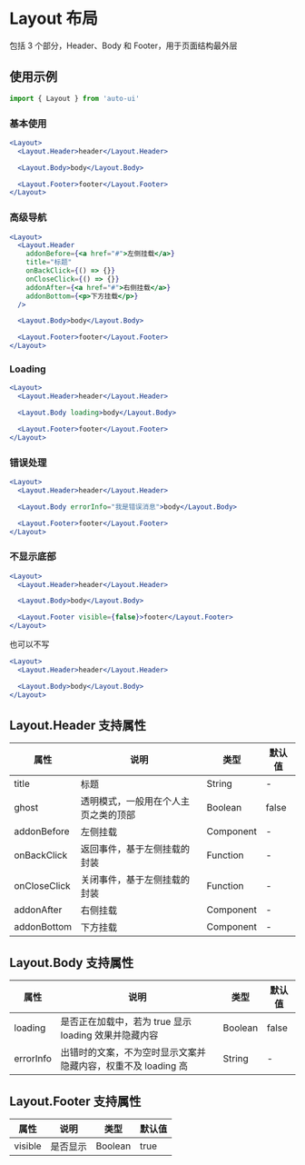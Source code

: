 ---
---

# Layout 布局

包括 3 个部分，Header、Body 和 Footer，用于页面结构最外层

## 使用示例

```jsx
import { Layout } from 'auto-ui'
```

### 基本使用

```jsx
<Layout>
  <Layout.Header>header</Layout.Header>

  <Layout.Body>body</Layout.Body>

  <Layout.Footer>footer</Layout.Footer>
</Layout>
```

### 高级导航

```jsx
<Layout>
  <Layout.Header
    addonBefore={<a href="#">左侧挂载</a>}
    title="标题"
    onBackClick={() => {}}
    onCloseClick={() => {}}
    addonAfter={<a href="#">右侧挂载</a>}
    addonBottom={<p>下方挂载</p>}
  />

  <Layout.Body>body</Layout.Body>

  <Layout.Footer>footer</Layout.Footer>
</Layout>
```

### Loading

```jsx
<Layout>
  <Layout.Header>header</Layout.Header>

  <Layout.Body loading>body</Layout.Body>

  <Layout.Footer>footer</Layout.Footer>
</Layout>
```

### 错误处理

```jsx
<Layout>
  <Layout.Header>header</Layout.Header>

  <Layout.Body errorInfo="我是错误消息">body</Layout.Body>

  <Layout.Footer>footer</Layout.Footer>
</Layout>
```

### 不显示底部

```jsx
<Layout>
  <Layout.Header>header</Layout.Header>

  <Layout.Body>body</Layout.Body>

  <Layout.Footer visible={false}>footer</Layout.Footer>
</Layout>
```

也可以不写

```jsx
<Layout>
  <Layout.Header>header</Layout.Header>

  <Layout.Body>body</Layout.Body>
</Layout>
```

## Layout.Header 支持属性

| 属性         | 说明                                 | 类型      | 默认值 |
| ------------ | ------------------------------------ | --------- | ------ |
| title        | 标题                                 | String    | -      |
| ghost        | 透明模式，一般用在个人主页之类的顶部 | Boolean   | false  |
| addonBefore  | 左侧挂载                             | Component | -      |
| onBackClick  | 返回事件，基于左侧挂载的封装         | Function  | -      |
| onCloseClick | 关闭事件，基于左侧挂载的封装         | Function  | -      |
| addonAfter   | 右侧挂载                             | Component | -      |
| addonBottom  | 下方挂载                             | Component | -      |

## Layout.Body 支持属性

| 属性      | 说明                                                          | 类型    | 默认值 |
| --------- | ------------------------------------------------------------- | ------- | ------ |
| loading   | 是否正在加载中，若为 true 显示 loading 效果并隐藏内容         | Boolean | false  |
| errorInfo | 出错时的文案，不为空时显示文案并隐藏内容，权重不及 loading 高 | String  | -      |

## Layout.Footer 支持属性

| 属性    | 说明     | 类型    | 默认值 |
| ------- | -------- | ------- | ------ |
| visible | 是否显示 | Boolean | true   |
